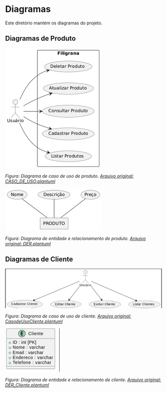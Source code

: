 # Diagramas

Este diretório mantém os diagramas do projeto.

## Diagramas de Produto

![CASO_DE_USO](./CASO_DE_USO.png)

_Figura: Diagrama de caso de uso de produto. [Arquivo original: CASO_DE_USO.plantuml](./CASO_DE_USO.plantuml)_

![DER](./DER.png)

_Figura: Diagrama de entidade e relacionamento de produto. [Arquivo original: DER.plantuml](./DER.plantuml)_

## Diagramas de Cliente

![Caso de uso Cliente](./Caso%20de%20uso%20Cliente.jpeg)

_Figura: Diagrama de caso de uso de cliente. [Arquivo original: CasodeUsoCliente.plantuml](./CasodeUsoCliente.plantuml)_

![DER- Cliente](./DER-%20Cliente.jpeg)

_Figura: Diagrama de entidade e relacionamento de cliente. [Arquivo original: DER_Cliente.plantuml](./DER_Cliente.plantuml)_
